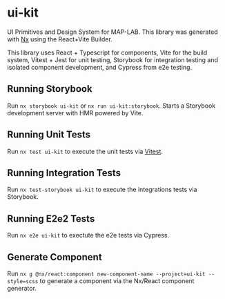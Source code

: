 # ui-kit

UI Primitives and Design System for MAP-LAB.
This library was generated with [Nx](https://nx.dev) using the React+Vite Builder.

This library uses React + Typescript for components, Vite for the build system, Vitest + Jest for unit testing, Storybook for integration testing and isolated component development, and Cypress from e2e testing.

## Running Storybook

Run `nx storybook ui-kit` or `nx run ui-kit:storybook`.
Starts a Storybook development server with HMR powered by Vite.

## Running Unit Tests

Run `nx test ui-kit` to execute the unit tests via [Vitest](https://vitest.dev/).

## Running Integration Tests

Run `nx test-storybook ui-kit` to execute the integrations tests via Storybook.

## Running E2e2 Tests

Run `nx e2e ui-kit` to exectute the e2e tests via Cypress.


## Generate Component

Run `nx g @nx/react:component new-component-name --project=ui-kit --style=scss` to generate a component via the Nx/React component generator.
